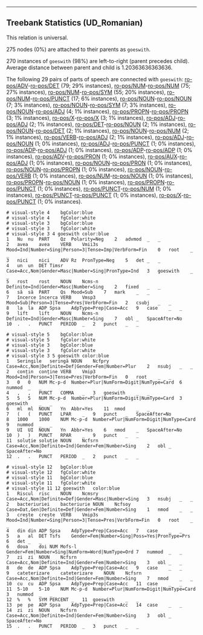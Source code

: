 

--------------------------------------------------------------------------------

## Treebank Statistics (UD_Romanian)

This relation is universal.

275 nodes (0%) are attached to their parents as `goeswith`.

270 instances of `goeswith` (98%) are left-to-right (parent precedes child).
Average distance between parent and child is 1.20363636363636.

The following 29 pairs of parts of speech are connected with `goeswith`: [ro-pos/ADV]()-[ro-pos/DET]() (79; 29% instances), [ro-pos/NUM]()-[ro-pos/NUM]() (75; 27% instances), [ro-pos/NUM]()-[ro-pos/SYM]() (55; 20% instances), [ro-pos/NUM]()-[ro-pos/PUNCT]() (17; 6% instances), [ro-pos/NOUN]()-[ro-pos/NOUN]() (7; 3% instances), [ro-pos/NOUN]()-[ro-pos/SYM]() (7; 3% instances), [ro-pos/NOUN]()-[ro-pos/ADJ]() (4; 1% instances), [ro-pos/PROPN]()-[ro-pos/PROPN]() (3; 1% instances), [ro-pos/X]()-[ro-pos/X]() (3; 1% instances), [ro-pos/ADJ]()-[ro-pos/ADJ]() (2; 1% instances), [ro-pos/DET]()-[ro-pos/NOUN]() (2; 1% instances), [ro-pos/NOUN]()-[ro-pos/DET]() (2; 1% instances), [ro-pos/NOUN]()-[ro-pos/NUM]() (2; 1% instances), [ro-pos/VERB]()-[ro-pos/ADJ]() (2; 1% instances), [ro-pos/ADJ]()-[ro-pos/NOUN]() (1; 0% instances), [ro-pos/ADJ]()-[ro-pos/PUNCT]() (1; 0% instances), [ro-pos/ADP]()-[ro-pos/ADJ]() (1; 0% instances), [ro-pos/ADP]()-[ro-pos/ADP]() (1; 0% instances), [ro-pos/ADV]()-[ro-pos/PRON]() (1; 0% instances), [ro-pos/AUX]()-[ro-pos/ADJ]() (1; 0% instances), [ro-pos/NOUN]()-[ro-pos/PRON]() (1; 0% instances), [ro-pos/NOUN]()-[ro-pos/PROPN]() (1; 0% instances), [ro-pos/NOUN]()-[ro-pos/VERB]() (1; 0% instances), [ro-pos/NUM]()-[ro-pos/NOUN]() (1; 0% instances), [ro-pos/PROPN]()-[ro-pos/NOUN]() (1; 0% instances), [ro-pos/PROPN]()-[ro-pos/PUNCT]() (1; 0% instances), [ro-pos/PUNCT]()-[ro-pos/NUM]() (1; 0% instances), [ro-pos/PUNCT]()-[ro-pos/PUNCT]() (1; 0% instances), [ro-pos/X]()-[ro-pos/PUNCT]() (1; 0% instances).


~~~ conllu
# visual-style 4	bgColor:blue
# visual-style 4	fgColor:white
# visual-style 3	bgColor:blue
# visual-style 3	fgColor:white
# visual-style 3 4 goeswith	color:blue
1	Nu	nu	PART	Qz	Polarity=Neg	2	advmod	_	_
2	avea	avea	VERB	Vmii3s	Mood=Ind|Number=Sing|Person=3|Tense=Imp|VerbForm=Fin	0	root	_	_
3	nici	nici	ADV	Rz	PronType=Neg	5	det	_	_
4	un	un	DET	Timsr	Case=Acc,Nom|Gender=Masc|Number=Sing|PronType=Ind	3	goeswith	_	_
5	rost	rost	NOUN	Ncms-n	Definite=Ind|Gender=Masc|Number=Sing	2	fixed	_	_
6	să	să	PART	Qs	Mood=Sub	7	mark	_	_
7	încerce	încerca	VERB	Vmsp3	Mood=Sub|Person=3|Tense=Pres|VerbForm=Fin	2	csubj	_	_
8	la	la	ADP	Spsa	AdpType=Prep|Case=Acc	9	case	_	_
9	lift	lift	NOUN	Ncms-n	Definite=Ind|Gender=Masc|Number=Sing	7	obl	_	SpaceAfter=No
10	.	.	PUNCT	PERIOD	_	2	punct	_	_

~~~


~~~ conllu
# visual-style 5	bgColor:blue
# visual-style 5	fgColor:white
# visual-style 3	bgColor:blue
# visual-style 3	fgColor:white
# visual-style 3 5 goeswith	color:blue
1	Seringile	seringă	NOUN	Ncfpry	Case=Acc,Nom|Definite=Def|Gender=Fem|Number=Plur	2	nsubj	_	_
2	conțin	conține	VERB	Vmip3	Mood=Ind|Person=3|Tense=Pres|VerbForm=Fin	0	root	_	_
3	0	0	NUM	Mc-p-d	Number=Plur|NumForm=Digit|NumType=Card	6	nummod	_	_
4	,	,	PUNCT	COMMA	_	3	goeswith	_	_
5	5	5	NUM	Mc-p-d	Number=Plur|NumForm=Digit|NumType=Card	3	goeswith	_	_
6	ml	ml	NOUN	Yn	Abbr=Yes	11	nmod	_	_
7	(	(	PUNCT	LPAR	_	9	punct	_	SpaceAfter=No
8	1000	1000	NUM	Mc-p-d	Number=Plur|NumForm=Digit|NumType=Card	9	nummod	_	_
9	UI	UI	NOUN	Yn	Abbr=Yes	6	nmod	_	SpaceAfter=No
10	)	)	PUNCT	RPAR	_	9	punct	_	_
11	soluție	soluție	NOUN	Ncfsrn	Case=Acc,Nom|Definite=Ind|Gender=Fem|Number=Sing	2	obl	_	SpaceAfter=No
12	.	.	PUNCT	PERIOD	_	2	punct	_	_

~~~


~~~ conllu
# visual-style 12	bgColor:blue
# visual-style 12	fgColor:white
# visual-style 11	bgColor:blue
# visual-style 11	fgColor:white
# visual-style 11 12 goeswith	color:blue
1	Riscul	risc	NOUN	Ncmsry	Case=Acc,Nom|Definite=Def|Gender=Masc|Number=Sing	3	nsubj	_	_
2	bacteriuriei	bacteriurie	NOUN	Ncfsoy	Case=Dat,Gen|Definite=Def|Gender=Fem|Number=Sing	1	nmod	_	_
3	crește	crește	VERB	Vmip3s	Mood=Ind|Number=Sing|Person=3|Tense=Pres|VerbForm=Fin	0	root	_	_
4	din	din	ADP	Spsa	AdpType=Prep|Case=Acc	7	case	_	_
5	a	al	DET	Tsfs	Gender=Fem|Number=Sing|Poss=Yes|PronType=Prs	6	det	_	_
6	doua	doi	NUM	Mofs-l	Gender=Fem|Number=Sing|NumForm=Word|NumType=Ord	7	nummod	_	_
7	zi	zi	NOUN	Ncfsrn	Case=Acc,Nom|Definite=Ind|Gender=Fem|Number=Sing	3	obl	_	_
8	de	de	ADP	Spsa	AdpType=Prep|Case=Acc	9	case	_	_
9	cateterizare	cateterizare	NOUN	Ncfsrn	Case=Acc,Nom|Definite=Ind|Gender=Fem|Number=Sing	7	nmod	_	_
10	cu	cu	ADP	Spsa	AdpType=Prep|Case=Acc	11	case	_	_
11	5-10	5-10	NUM	Mc-p-d	Number=Plur|NumForm=Digit|NumType=Card	3	nummod	_	_
12	%	%	SYM	PERCENT	_	11	goeswith	_	_
13	pe	pe	ADP	Spsa	AdpType=Prep|Case=Acc	14	case	_	_
14	zi	zi	NOUN	Ncfsrn	Case=Acc,Nom|Definite=Ind|Gender=Fem|Number=Sing	3	obl	_	SpaceAfter=No
15	.	.	PUNCT	PERIOD	_	3	punct	_	_

~~~


